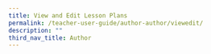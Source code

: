```yaml
---
title: View and Edit Lesson Plans
permalink: /teacher-user-guide/author-author/viewedit/
description: ""
third_nav_title: Author
---
```

